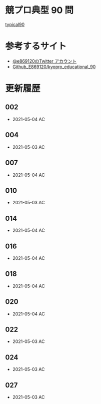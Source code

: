 # 競プロ典型 90 問
[typical90](https://atcoder.jp/contests/typical90)

# 参考するサイト
 - [@e869120のTwitter アカウント](https://twitter.com/e869120)
 - [Github_E869120/kyopro_educational_90](https://github.com/E869120/kyopro_educational_90/tree/main/editorial)

# 更新履歴

## 002
 - 2021-05-04 AC  

## 004
 - 2021-05-03 AC  

## 007
 - 2021-05-04 AC  

## 010
 - 2021-05-03 AC  

## 014
 - 2021-05-04 AC  

## 016
 - 2021-05-04 AC  

## 018
 - 2021-05-04 AC  

## 020
 - 2021-05-04 AC  

## 022
 - 2021-05-03 AC  

## 024
 - 2021-05-03 AC  

## 027
 - 2021-05-03 AC  
